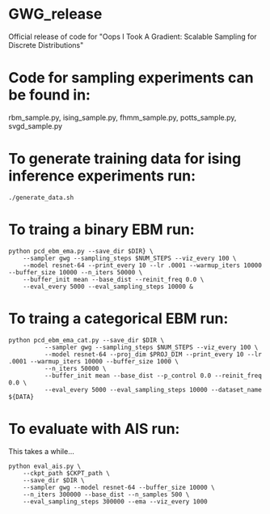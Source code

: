 # GWG_release
Official release of code for "Oops I Took A Gradient: Scalable Sampling for Discrete Distributions"

# Code for sampling experiments can be found in: 
rbm_sample.py, ising_sample.py, fhmm_sample.py, potts_sample.py, svgd_sample.py

# To generate training data for ising inference experiments run:

```
./generate_data.sh
```

# To traing a binary EBM run:

```
python pcd_ebm_ema.py --save_dir $DIR} \
    --sampler gwg --sampling_steps $NUM_STEPS --viz_every 100 \
    --model resnet-64 --print_every 10 --lr .0001 --warmup_iters 10000 --buffer_size 10000 --n_iters 50000 \
    --buffer_init mean --base_dist --reinit_freq 0.0 \
    --eval_every 5000 --eval_sampling_steps 10000 &
```

# To traing a categorical EBM run:

```
python pcd_ebm_ema_cat.py --save_dir $DIR \
          --sampler gwg --sampling_steps $NUM_STEPS --viz_every 100 \
          --model resnet-64 --proj_dim $PROJ_DIM --print_every 10 --lr .0001 --warmup_iters 10000 --buffer_size 1000 \
          --n_iters 50000 \
          --buffer_init mean --base_dist --p_control 0.0 --reinit_freq 0.0 \
          --eval_every 5000 --eval_sampling_steps 10000 --dataset_name ${DATA}
```

# To evaluate with AIS run:
This takes a while...
```
python eval_ais.py \
    --ckpt_path $CKPT_path \
    --save_dir $DIR \
    --sampler gwg --model resnet-64 --buffer_size 10000 \
    --n_iters 300000 --base_dist --n_samples 500 \
    --eval_sampling_steps 300000 --ema --viz_every 1000
```


